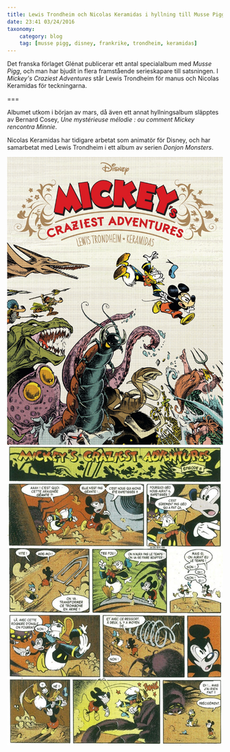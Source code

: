 ```yaml
---
title: Lewis Trondheim och Nicolas Keramidas i hyllning till Musse Pigg
date: 23:41 03/24/2016
taxonomy:
    category: blog
    tag: [musse pigg, disney, frankrike, trondheim, keramidas]
---
```

Det franska förlaget Glénat publicerar ett antal specialalbum med _Musse Pigg_, och man har bjudit in flera framstående serieskapare till satsningen. I _Mickey's Craziest Adventures_ står Lewis Trondheim för manus och Nicolas Keramidas för teckningarna. 

===

Albumet utkom i början av mars, då även ett annat hyllningsalbum släpptes av Bernard Cosey, _Une mystérieuse mélodie : ou comment Mickey rencontra Minnie_.

Nicolas Keramidas har tidigare arbetat som animatör för Disney, och har samarbetat med Lewis Trondheim i ett album av serien _Donjon Monsters_.


![Omslag](70_P1.jpg)
![Utdrag](mk3.jpg)
